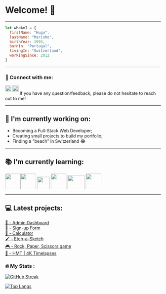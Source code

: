 # Welcome! 👋
--------
```javaScript
let whoAmI = {
  firstName: "Hugo",
  lastName: "Marinho",
  birthYear: 1993,
  bornIn: "Portugal",
  livingIn: "Switzerland",
  workingSince: 2012
}
```
--------
### 🤝 Connect with me:
<div align="center" style="padding:0">
<a href="https://www.linkedin.com/in/hugom/"><img align="left" src="https://user-images.githubusercontent.com/99179407/155819913-228286eb-61de-4b1d-852c-ee076c0f7800.svg" alt="Hugo Marinho | LinkedIn" width="20px" style="padding-right:"/></a> 
<a href="mailto:hugomsfh@hotmail.com"><img align="left" src="https://user-images.githubusercontent.com/99179407/155820427-a2622869-2607-480d-97dd-cc6f5fbed84e.png" alt="Hugo Marinho | E-mail" width=21px></a>
</div> <br>
If you have any question/feedback, please do not hesitate to reach out to me!
 
--------
## 🔭 I'm currently working on:
- Becoming a Full-Stack Web Developer;
- Creating small projects to build my portfolio;
- Finding a "beach" in Switzerland 😂

--------
## 📚 I'm currently learning:
<img src=https://user-images.githubusercontent.com/99179407/157128711-3efa327d-8763-4d3f-9611-a3e09cff7e4f.svg width=50px height=50px><img src=https://user-images.githubusercontent.com/99179407/157128980-ee396824-a059-4ad7-bffb-ac0998cdeede.svg width=50px height=50px> <img src="https://user-images.githubusercontent.com/99179407/157128063-c509ecc8-9c39-40f8-8400-afd9259198c6.png" width=40px height=40px> 
<img src=https://user-images.githubusercontent.com/99179407/157129633-4bcea386-aec9-496c-83a1-68b363c7b4d2.png width=50px height=50px>  <img src=https://user-images.githubusercontent.com/99179407/157255856-ed20b6f9-0098-44a4-921c-8b7b17a49a8b.png width=55px height=45px>  <img src=https://user-images.githubusercontent.com/99179407/157256891-002f0d84-4287-4759-908b-a42282544d46.svg width=50px height=50px>


--------
## 💻 Latest projects: 
[💼 - Admin Dashboard](https://github.com/hugompt/PROJECT-ADMIN-DASHBOARD) </br>
[:memo: - Sign-up Form](https://github.com/hugompt/PROJECT-SIGN-UP-FORM) </br>
[🧮 - Calculator](https://github.com/hugompt/PROJECT-CALCULATOR) </br>
[🖌️ - Etch-a-Sketch](https://github.com/hugompt/PROJECT-ETCH-A-SKETCH) </br>
[🎮 - Rock, Paper, Scissors game](https://github.com/hugompt/PROJECT_ROCK_PAPER_SCISSORS) </br>
[🎥 - HMT | 4K Timelapses](https://github.com/hugompt/HMT_4K_TIMELAPSES) </br>


### :fire: My Stats :
[![GitHub Streak](http://github-readme-streak-stats.herokuapp.com?user=hugompt&theme=dark&background=000000)](https://git.io/streak-stats)

[![Top Langs](https://github-readme-stats.vercel.app/api/top-langs/?username=hugompt&layout=compact&theme=vision-friendly-dark)](https://github.com/anuraghazra/github-readme-stats)

